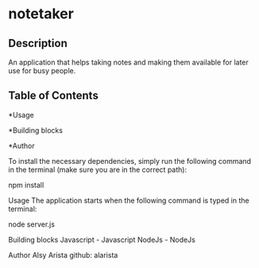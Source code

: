 # notetaker

## Description
An application that helps taking notes and making them available for later use for busy people.

## Table of Contents

*Usage

*Building blocks

*Author


To install the necessary dependencies, simply run the following command in the terminal (make sure you are in the correct path):

npm install

Usage
The application starts when the following command is typed in the terminal:

node server.js

Building blocks 
Javascript - Javascript
NodeJs - NodeJs

Author
Alsy Arista
github: alarista
